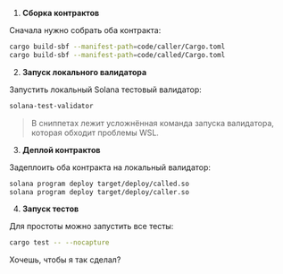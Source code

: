 

1. **Сборка контрактов**  

Сначала нужно собрать оба контракта:  

```bash
cargo build-sbf --manifest-path=code/caller/Cargo.toml
cargo build-sbf --manifest-path=code/called/Cargo.toml
````

2. **Запуск локального валидатора**

Запустить локальный Solana тестовый валидатор:

```bash
solana-test-validator
```

> В сниппетах лежит усложнённая команда запуска валидатора, которая обходит проблемы WSL.

3. **Деплой контрактов**

Задеплоить оба контракта на локальный валидатор:

```bash
solana program deploy target/deploy/called.so
solana program deploy target/deploy/caller.so
```

4. **Запуск тестов**

Для простоты можно запустить все тесты:

```bash
cargo test -- --nocapture
```


Хочешь, чтобы я так сделал?
```
